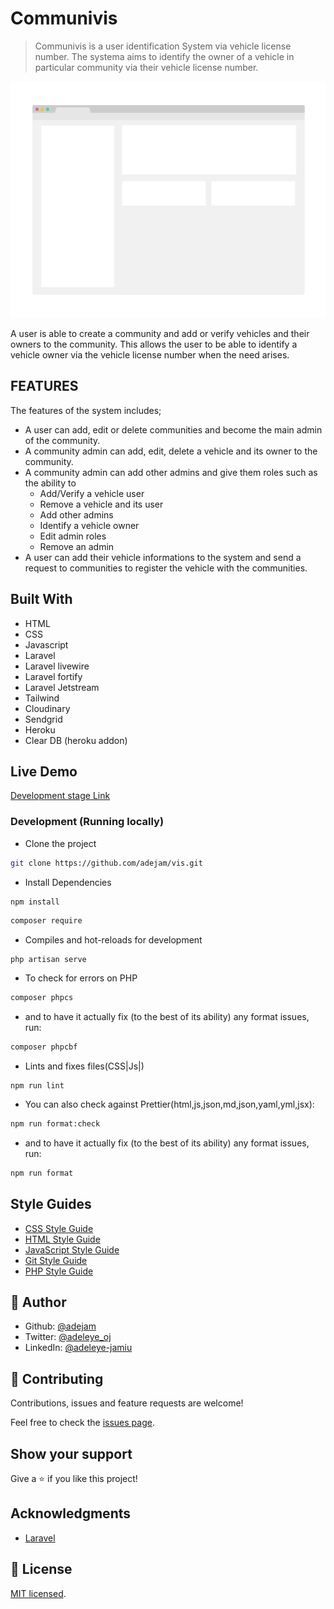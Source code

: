 # Communivis

> Communivis is a user identification System via vehicle license number. The systema aims to identify the owner of a vehicle in particular community via their vehicle license number.

![screenshot](./app_screenshot.png)

A user is able to create a community and add or verify vehicles and their owners to the community. This allows the user to be able to identify a vehicle owner via the vehicle license number when the need arises.

## FEATURES
The features of the system includes;
- A user can add, edit or delete communities and become the main admin of the community.
- A community admin can add, edit, delete a vehicle and its owner to the community.
- A community admin can add other admins and give them roles such as the ability to
    - Add/Verify a vehicle user
    - Remove a vehicle and its user
    - Add other admins
    - Identify a vehicle owner
    - Edit admin roles
    - Remove an admin
- A user can add their vehicle informations to the system and send a request to communities to register the vehicle with the communities.

## Built With

- HTML
- CSS
- Javascript
- Laravel
- Laravel livewire
- Laravel fortify
- Laravel Jetstream
- Tailwind
- Cloudinary
- Sendgrid
- Heroku
- Clear DB (heroku addon)

## Live Demo

[Development stage Link](http://communivis-staging.herokuapp.com/)

### Development (Running locally)

- Clone the project

```bash
git clone https://github.com/adejam/vis.git

```

- Install Dependencies

```bash
npm install
```

```bash
composer require
```

- Compiles and hot-reloads for development

```
php artisan serve
```

- To check for errors on PHP

```bash
composer phpcs
```

- and to have it actually fix (to the best of its ability) any format issues, run:

```bash
composer phpcbf
```

- Lints and fixes files(CSS|Js|)

```
npm run lint
```

- You can also check against Prettier(html,js,json,md,json,yaml,yml,jsx):

```bash
npm run format:check
```

- and to have it actually fix (to the best of its ability) any format issues, run:

```bash
npm run format
```

## Style Guides

- [CSS Style Guide](http://udacity.github.io/frontend-nanodegree-styleguide/css.html)
- [HTML Style Guide](http://udacity.github.io/frontend-nanodegree-styleguide/index.html)
- [JavaScript Style Guide](http://udacity.github.io/frontend-nanodegree-styleguide/javascript.html)
- [Git Style Guide](https://udacity.github.io/git-styleguide/)
- [PHP Style Guide](https://pear.php.net/manual/en/standards.php)

## 👤 Author

- Github: [@adejam](http://github.com/adejam)
- Twitter: [@adeleye_oj](https://twitter.com/Adeleye_oj)
- LinkedIn: [@adeleye-jamiu](https://linkedin.com/in/adeleye-jamiu)

## 🤝 Contributing

Contributions, issues and feature requests are welcome!

Feel free to check the [issues page](../../issues).

## Show your support

Give a ⭐️ if you like this project!

## Acknowledgments

- [Laravel](https://laravel.com/)

## 📝 License

[MIT licensed](./LICENSE).
